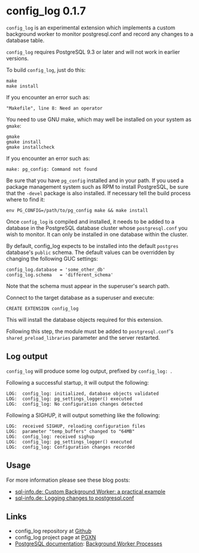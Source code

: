 config_log 0.1.7
================

`config_log` is an experimental extension which implements a custom
background worker to monitor postgresql.conf and record any changes to
a database table.

`config_log` requires PostgreSQL 9.3 or later and will not work in earlier
versions.

To build `config_log`, just do this:

    make
    make install

If you encounter an error such as:

    "Makefile", line 8: Need an operator

You need to use GNU make, which may well be installed on your system as
`gmake`:

    gmake
    gmake install
    gmake installcheck

If you encounter an error such as:

    make: pg_config: Command not found

Be sure that you have `pg_config` installed and in your path. If you used a
package management system such as RPM to install PostgreSQL, be sure that the
`-devel` package is also installed. If necessary tell the build process where
to find it:

    env PG_CONFIG=/path/to/pg_config make && make install

Once `config_log` is compiled and installed, it needs to be added to a database
in the PostgreSQL database cluster whose `postgresql.conf` you wish to monitor.
It can only be installed in one database within the cluster.

By default, config_log expects to be installed into the default `postgres`
database's `public` schema. The default values can be overridden by changing
the following GUC settings:

    config_log.database = 'some_other_db'
    config_log.schema   = 'different_schema'

Note that the schema must appear in the superuser's search path.

Connect to the target database as a superuser and execute:

    CREATE EXTENSION config_log

This will install the database objects required for this extension.

Following this step, the module must be added to `postgresql.conf`'s
`shared_preload_libraries` parameter and the server restarted.

Log output
----------

`config_log` will produce some log output, prefixed by `config_log: `.

Following a successful startup, it will output the following:

    LOG:  config_log: initialized, database objects validated
    LOG:  config_log: pg_settings_logger() executed
    LOG:  config_log: No configuration changes detected

Following a SIGHUP, it will output something like the following:

    LOG:  received SIGHUP, reloading configuration files
    LOG:  parameter "temp_buffers" changed to "64MB"
    LOG:  config_log: received sighup
    LOG:  config_log: pg_settings_logger() executed
    LOG:  config_log: Configuration changes recorded


Usage
-----

For more information please see these blog posts:

- [sql-info.de: Custom Background Worker: a practical example](http://sql-info.de/postgresql/notes/custom-background-worker-bgw-practical-example.html)
- [sql-info.de: Logging changes to postgresql.conf](http://sql-info.de/postgresql/notes/logging-changes-to-postgresql-conf.html)

Links
-----

- config_log repository at [Github](https://github.com/ibarwick/config_log)
- config_log project page at [PGXN](https://www.pgxn.org/dist/config_log/)
- [PostgreSQL documentation](https://www.postgresql.org/docs/current/index.html): [Background Worker Processes](https://www.postgresql.org/docs/current/bgworker.html)
